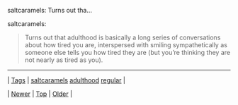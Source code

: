 <!--
title: saltcaramels
date: 2020-06-28T15:27:00.093Z
tags: saltcaramels, adulthood, regular
-->


saltcaramels: Turns out tha...

<p>saltcaramels:</p>
<blockquote>
<p>Turns out that adulthood is basically a long series of conversations about how tired you are, interspersed with smiling sympathetically as someone else tells you how tired they are (but you’re thinking they are not nearly as tired as you).</p>
</blockquote>

<!--BOTTOM-POST-NAVIGATION-->
---

| [Tags](tags.md) | [saltcaramels](tag-saltcaramels.md) [adulthood](tag-adulthood.md) [regular](tag-regular.md) |

| [Newer](130497272019.md) | [Top](index.md) | [Older](130499315647.md) |